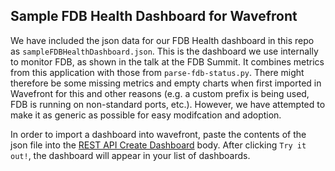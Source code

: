 ## Sample FDB Health Dashboard for Wavefront

We have included the json data for our FDB Health dashboard in this repo as ```sampleFDBHealthDashboard.json```.  This is the dashboard we use internally to monitor FDB, as shown in the talk at the FDB Summit.  It combines metrics from this application with those from ```parse-fdb-status.py```.  There might therefore be some missing metrics and empty charts when first imported in Wavefront for this and other reasons (e.g. a custom prefix is being used, FDB is running on non-standard ports, etc.).  However, we have attempted to make it as generic as possible for easy modifcation and adoption.

In order to import a dashboard into wavefront, paste the contents of the json file into the [REST API Create Dashboard](https://mon.wavefront.com/api-docs/ui/#!/Dashboard/createDashboard) body.  After clicking ```Try it out!```, the dashboard will appear in your list of dashboards.
